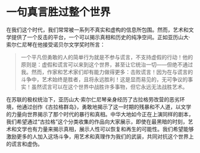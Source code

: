 # 一句真言胜过整个世界


在我们这个时代，我们常常被一系列不真实和虚构的信息所包围。然而，艺术和文学提供了一个反击的平台，一个可以揭示真相和历史的纯净空间。正如亚历山大·索尔仁尼琴在他接受诺贝尔文学奖时所言：

>一个平凡但勇敢的人的简单行为就是不参与谎言，不支持虚假的行动！他的原则是：虚假和谎言可以来到这个世界，甚至让它统治一切——但绝不通过我。然而，作家和艺术家们却有能力做得更多：击败谎言！因为在与谎言的斗争中，艺术始终是胜者，且将永远胜利！这是显而易见的，无可争议的事实！虽然谎言可以在这个世界中战胜许多事物，但它永远无法战胜艺术。

<!--more-->

在苏联的极权统治下，亚历山大·索尔仁尼琴亲身经历了古拉格劳改营的恶劣环境，他通过创作《古拉格群岛》，勇敢地揭示了这一时期的残暴和不人道，以文学的力量向世界揭示了那个时代的暴行和真相。中华大地如今正在上演同样的剧本，我们希望通过“古拉格”这个分类收集的作品向大家展示，即使在最黑暗的时刻，艺术和文学也有力量来揭示真相，展示人性可以恢复和再生的可能性。我们希望能够激励更多的人加入这场斗争，用艺术和真理作为我们的武装，共同对抗这个世界上的谎言和虚伪。

